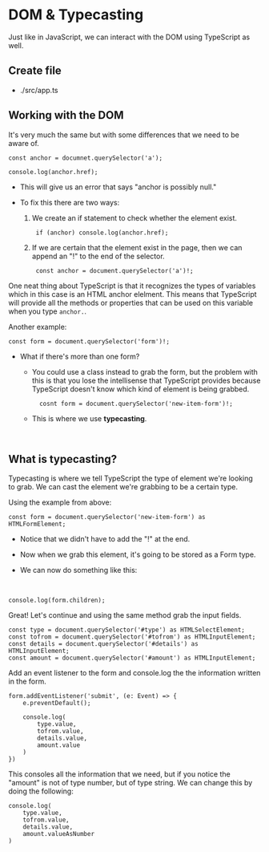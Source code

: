 # DOM & Typecasting

Just like in JavaScript, we can interact with the DOM using TypeScript as well.

## Create file
* ./src/app.ts

## Working with the DOM

It's very much the same but with some differences that we need to be aware of.

    const anchor = documnet.querySelector('a');

    console.log(anchor.href);

- This will give us an error that says "anchor is possibly null."
- To fix this there are two ways:

    1. We create an if statement to check whether the element exist.
        
            if (anchor) console.log(anchor.href);
    
    2. If we are certain that the element exist in the page, then we can append an "!" to the end of the selector.

            const anchor = document.querySelector('a')!;

One neat thing about TypeScript is that it recognizes the types of variables which in this case is an HTML anchor elelment. This means that TypeScript will provide all the methods or properties that can be used on this variable when you type `anchor.`. 

Another example:

    const form = document.querySelector('form')!;

* What if there's more than one form?
  
    - You could use a class instead to grab the form, but the problem with this is that you lose the intellisense that TypeScript provides because TypeScript doesn't know which kind of element is being grabbed.

            cosnt form = document.querySelector('new-item-form')!;

    - This is where we use **typecasting**. 

    <br />

## What is typecasting?

Typecasting is where we tell TypeScript the type of element we're looking to grab. We can cast the element we're grabbing to be a certain type.

Using the example from above:

    const form = document.querySelector('new-item-form') as HTMLFormElement;

- Notice that we didn't have to add the "!" at the end.

- Now when we grab this element, it's going to be stored as a Form type.

- We can now do something like this: 

<br />

    console.log(form.children);

Great! Let's continue and using the same method grab the input fields.

    const type = document.querySelector('#type') as HTMLSelectElement;
    const tofrom = document.querySelector('#tofrom') as HTMLInputElement;
    const details = document.querySelector('#details') as HTMLInputElement;
    const amount = document.querySelector('#amount') as HTMLInputElement;

Add an event listener to the form and console.log the the information written in the form.

    form.addEventListener('submit', (e: Event) => {
        e.preventDefault();

        console.log(
            type.value,
            tofrom.value,
            details.value,
            amount.value
        )
    })

This consoles all the information that we need, but if you notice the "amount" is not of type number, but of type string. We can change this by doing the following:

    console.log(
        type.value,
        tofrom.value,
        details.value,
        amount.valueAsNumber
    )

